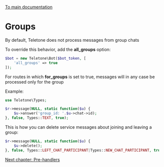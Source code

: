 [To main documentation](00_MAIN.md)

# Groups

By default, Teletone does not process messages from group chats

To override this behavior, add the **all_groups** option:

```php
$bot = new Teletone\Bot($bot_token, [
    'all_groups' => true
]);
```

For routes in which **for_groups** is set to true, messages will in any case be processed only for the group

Example:

```php
use Teletone\Types;

$r->message(NULL, static function($u) {
    $u->answer('group_id: '.$u->chat->id);
}, false, Types::TEXT, true);
```

This is how you can delete service messages about joining and leaving a group:

```php
$r->message(NULL, static function($u) {
    $u->delete();
}, false, Types::LEFT_CHAT_PARTICIPANT|Types::NEW_CHAT_PARTICIPANT, true);
```

[Next chapter: Pre-handlers](11_PRE_HANDLERS.md.md)